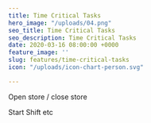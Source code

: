 ```yaml
---
title: Time Critical Tasks
hero_image: "/uploads/04.png"
seo_title: Time Critical Tasks
seo_description: Time Critical Tasks
date: 2020-03-16 08:00:00 +0000
feature_image: ''
slug: features/time-critical-tasks
icon: "/uploads/icon-chart-person.svg"

---
```

Open store / close store

Start Shift etc